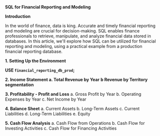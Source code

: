 
**SQL for Financial Reporting and Modeling**

**Introduction**

In the world of finance, data is king. Accurate and timely financial reporting and modeling are crucial for decision-making. SQL enables finance professionals to retrieve, manipulate, and analyze financial data stored in databases. In this article, we'll explore how SQL can be utilized for financial reporting and modeling, using a practical example from a production financial reporting database.

**1. Setting Up the Environment**
   
**USE `financial_reporting_db_prod`;**

**2. Income Statement
a.  Total Revenue by Year**
**b Revenue by Territory segmentation** 

**3. Profitability - Profit and Loss**
a. Gross Profit by Year
b. Operating Expenses by Year
c. Net Income by Year

**4. Balance Sheet**
a. Current Assets
b. Long-Term Assets
c. Current Liabilities
d. Long-Term Liabilities
e. Equity

**5.  Cash Flow Analysis**
a. Cash Flow from Operations
b. Cash Flow for Investing Activities
c. Cash Flow for Financing Activities

